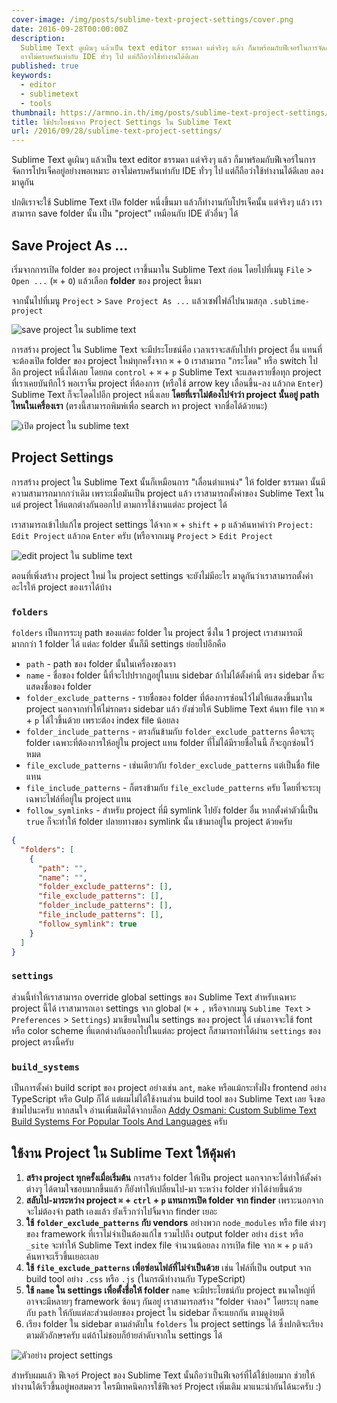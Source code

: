 ```yaml
---
cover-image: /img/posts/sublime-text-project-settings/cover.png
date: 2016-09-28T00:00:00Z
description:
  Sublime Text ดูเผินๆ แล้วเป็น text editor ธรรมดา แต่จริงๆ แล้ว ก็มาพร้อมกับฟีเจอร์ในการจัดการโปรเจ็คอยู่อย่างพอเหมาะ
  อาจไม่ครบครันเท่ากับ IDE ทั่วๆ ไป แต่ก็ถือว่าใช้ทำงานได้ดีเลย
published: true
keywords:
  - editor
  - sublimetext
  - tools
thumbnail: https://armno.in.th/img/posts/sublime-text-project-settings/thumbnail.png
title: ใช้ประโยชน์จาก Project Settings ใน Sublime Text
url: /2016/09/28/sublime-text-project-settings/
---
```


Sublime Text ดูเผินๆ แล้วเป็น text editor ธรรมดา แต่จริงๆ แล้ว ก็มาพร้อมกับฟีเจอร์ในการจัดการโปรเจ็คอยู่อย่างพอเหมาะ
อาจไม่ครบครันเท่ากับ IDE ทั่วๆ ไป แต่ก็ถือว่าใช้ทำงานได้ดีเลย ลองมาดูกัน

ปกติเราจะใช้ Sublime Text เปิด folder หนึ่งขึ้นมา แล้วก็ทำงานกับโปรเจ็คนั้น แต่จริงๆ แล้ว เราสามารถ save folder นั้น
เป็น "project" เหมือนกับ IDE ตัวอื่นๆ ได้

## Save Project As ...

เริ่มจากการเปิด folder ของ project เราขึ้นมาใน Sublime Text ก่อน โดยไปที่เมนู `File` > `Open ...` (`⌘` + `O`)
แล้วเลือก **folder** ของ project ขึ้นมา

จากนั้นไปที่เมนู `Project` > `Save Project As ...` แล้วเซฟไฟล์ไปนามสกุล `.sublime-project`

![save project ใน sublime text](/img/posts/sublime-text-project-settings/01-save-project-as.png)

การสร้าง project ใน Sublime Text จะมีประโยชน์คือ เวลาเราจะสลับไปทำ project อื่น
แทนที่จะต้องเปิด folder ของ project ใหม่ทุกครั้งจาก `⌘` + `O` เราสามารถ "กระโดด" หรือ switch ไปอีก project หนึ่งได้เลย
โดยกด `control` + `⌘` + `p` Sublime Text จะแสดงรายชื่อทุก project ที่เราเคยบันทึกไว้
พอเราจิ้ม project ที่ต้องการ (หรือใช้ arrow key เลื่อนขึ้น-ลง แล้วกด `Enter`)
Sublime Text ก็จะโดดไปอีก project หนึ่งเลย **โดยที่เราไม่ต้องไปจำว่า project นั้นอยู่ path ไหนในเครื่องเรา**
(ตรงนี้สามารถพิมพ์เพื่อ search หา project จากชื่อได้ด้วยนะ)

![เปิด project ใน sublime text](/img/posts/sublime-text-project-settings/02-switch-project.png)

## Project Settings

การสร้าง project ใน Sublime Text นั้นก็เหมือนการ "เลื่อนตำแหน่ง" ให้ folder ธรรมดา นั้นมีความสามารถมากกว่าเดิม
เพราะเมื่อมันเป็น project แล้ว เราสามารถตั้งค่าของ Sublime Text ในแต่ project ให้แตกต่างกันออกไป ตามการใช้งานแต่ละ project ได้

เราสามารถเข้าไปแก้ไข project settings ได้จาก `⌘` + `shift` + `p` แล้วค้นหาคำว่า `Project: Edit Project` แล้วกด `Enter` ครับ
(หรือจากเมนู `Project` > `Edit Project`

![edit project ใน sublime text](/img/posts/sublime-text-project-settings/03-edit-project.png)

ตอนที่เพิ่งสร้าง project ใหม่ ใน project settings จะยังไม่มีอะไร มาดูกันว่าเราสามารถตั้งค่าอะไรให้ project ของเราได้บ้าง

### `folders`

`folders` เป็นการระบุ path ของแต่ละ folder ใน project ซึ่งใน 1 project เราสามารถมีมากกว่า 1 folder ได้
แต่ละ folder นั้นก็มี settings ย่อยไปอีกคือ

- `path` - path ของ folder นั้นในเครื่องของเรา
- `name` - ชื่อของ folder นี้ที่จะไปปรากฏอยู่ในบน sidebar ถ้าไม่ได้ตั้งค่านี้ ตรง sidebar ก็จะแสดงชื่อของ folder
- `folder_exclude_patterns` - รายชื่อของ folder ที่ต้องการซ่อนไว้ไม่ให้แสดงขึ้นมาใน project นอกจากทำให้ไม่รกตรง sidebar แล้ว ยังช่วยให้ Sublime Text ค้นหา file จาก `⌘` + `p` ได้ไวขึ้นด้วย เพราะต้อง index file น้อยลง
- `folder_include_patterns` - ตรงกันข้ามกับ `folder_exclude_patterns` คือจะระุ folder เฉพาะที่ต้องการให้อยู่ใน project แทน folder ที่ไม่ได้มีรายชื่อในนี้ ก็จะถูกซ่อนไว้หมด
- `file_exclude_patterns` - เช่นเดียวกับ `folder_exclude_patterns` แต่เป็นชื่อ file แทน
- `file_include_patterns` - ก็ตรงข้ามกับ `file_exclude_patterns` ครับ โดยที่จะระบุเฉพาะไฟล์ที่อยู่ใน project แทน
- `follow_symlinks` - สำหรับ project ที่มี symlink ไปยัง folder อื่น หากตั้งค่าตัวนี้เป็น `true` ก็จะทำให้ folder ปลายทางของ symlink นั้น เข้ามาอยู่ใน project ด้วยครับ

```json
{
  "folders": [
    {
      "path": "",
      "name": "",
      "folder_exclude_patterns": [],
      "file_exclude_patterns": [],
      "folder_include_patterns": [],
      "file_include_patterns": [],
      "follow_symlink": true
    }
  ]
}
```

### `settings`

ส่วนนี้ทำให้เราสามารถ override global settings ของ Sublime Text สำหรับเฉพาะ project นี้ได้
เราสามารถเอา settings จาก global (`⌘` + `,` หรือจากเมนู `Sublime Text` > `Preferences` > `Settings`)
มาเขียนใหม่ใน settings ของ project ได้ เช่นอาจจะใช้ font หรือ color scheme ที่แตกต่างกันออกไปในแต่ละ project
ก็สามารถทำได้ผ่าน `settings` ของ project ตรงนี้ครับ

### `build_systems`

เป็นการตั้งค่า build script ของ project อย่างเช่น `ant`, `make` หรือแม้กระทั่งฝั่ง frontend อย่าง TypeScript หรือ Gulp ก็ได้
แต่ผมไม่ได้ใช้งานส่วน build tool ของ Sublime Text เลย จึงขอข้ามไปนะครับ
หากสนใจ อ่านเพิ่มเติมได้จากบล็อก [Addy Osmani: Custom Sublime Text Build Systems For Popular Tools And Languages](https://addyosmani.com/blog/custom-sublime-text-build-systems-for-popular-tools-and-languages/) ครับ

## ใช้งาน Project ใน Sublime Text ให้คุ้มค่า

1. **สร้าง project ทุกครั้งเมื่อเริ่มต้น** การสร้าง folder ให้เป็น project นอกจากจะได้ทำให้ตั้งค่าต่างๆ ได้ตามใจชอบมากขึ้นแล้ว ก็ยังทำให้เปลี่ยนไป-มา ระหว่าง folder ทำได้ง่ายขึ้นด้วย
2. **สลับไป-มาระหว่าง project `⌘` + `ctrl` + `p` แทนการเปิด folder จาก finder** เพราะนอกจากจะไม่ต้องจำ path เองแล้ว ยังเร็วกว่าไปจิ้มจาก finder เยอะ
3. **ใช้ `folder_exclude_patterns` กับ vendors** อย่างพวก `node_modules` หรือ file ต่างๆ ของ framework ที่เราไม่จำเป็นต้องแก้ไข รวมไปถึง output folder อย่าง `dist` หรือ `_site`
   จะทำให้ Sublime Text index file จำนวนน้อยลง การเปิด file จาก `⌘` + `p` แล้วค้นหาจะเร็วขึ้นเยอะเลย
4. **ใช้ `file_exclude_patterns` เพื่อซ่อนไฟล์ที่ไม่จำเป็นด้วย** เช่น ไฟล์ที่เป็น output จาก build tool อย่าง `.css` หรือ `.js`
   (ในกรณีทำงานกับ TypeScript)
5. **ใช้ `name` ใน settings เพื่อตั้งชื่อให้ folder** `name` จะมีประโยชน์กับ project ขนาดใหญ่ที่อาจจะมีหลายๆ framework ซ้อนๆ กันอยู่
   เราสามารถสร้าง "folder จำลอง" โดยระบุ `name` กับ `path` ให้กับแต่ละส่วนย่อยของ project ใน sidebar ก็จะแยกกัน ตามดูง่ายดี
6. เรียง folder ใน sidebar ตามลำดับใน `folders` ใน project settings ได้ ซึ่งปกติจะเรียงตามตัวอักษรครับ แต่ถ้าไม่ชอบก็ย้ายลำดับจากใน settings ได้

![ตัวอย่าง project settings](/img/posts/sublime-text-project-settings/04-settings.png)

สำหรับผมแล้ว ฟีเจอร์ Project ของ Sublime Text นั้นถือว่าเป็นฟีเจอร์ที่ได้ใช้บ่อยมาก ช่วยให้ทำงานได้เร็วขึ้นอยู่พอสมควร
ใครมีเทคนิคการใช้ฟีเจอร์ Project เพิ่มเติม มาแนะนำกันได้นะครับ :)
